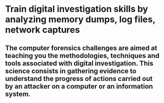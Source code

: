 # Train digital investigation skills by analyzing memory dumps, log files, network captures

## The computer forensics challenges are aimed at teaching you the methodologies, techniques and tools associated with digital investigation. This science consists in gathering evidence to understand the progress of actions carried out by an attacker on a computer or an information system.
